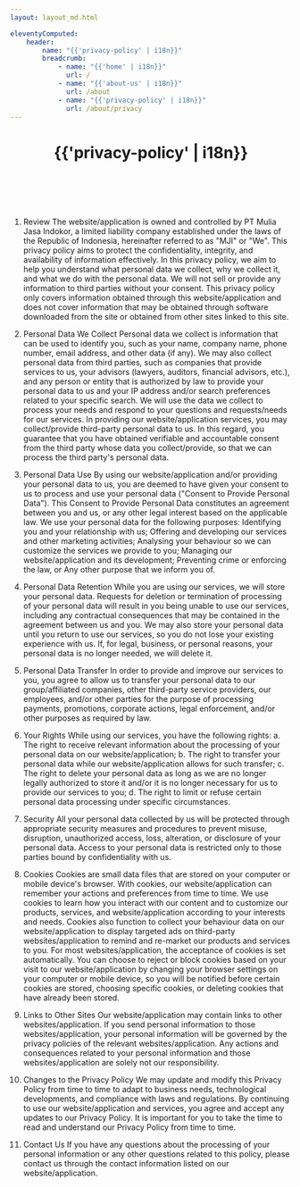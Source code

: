```yaml
---
layout: layout_md.html

eleventyComputed:
    header:
        name: "{{'privacy-policy' | i18n}}"
        breadcrumb:
            - name: "{{'home' | i18n}}"
              url: /
            - name: "{{'about-us' | i18n}}"
              url: /about
            - name: "{{'privacy-policy' | i18n}}"
              url: /about/privacy
---
```


<h1 style='text-align: center; padding-bottom: 2vh;'>{{'privacy-policy' | i18n}}</h1>

1. Review
The website/application is owned and controlled by PT Mulia Jasa Indokor, a limited liability company established under the laws of the Republic of Indonesia, hereinafter referred to as "MJI" or "We". This privacy policy aims to protect the confidentiality, integrity, and availability of information effectively.
In this privacy policy, we aim to help you understand what personal data we collect, why we collect it, and what we do with the personal data.
We will not sell or provide any information to third parties without your consent. This privacy policy only covers information obtained through this website/application and does not cover information that may be obtained through software downloaded from the site or obtained from other sites linked to this site.

2. Personal Data We Collect
Personal data we collect is information that can be used to identify you, such as your name, company name, phone number, email address, and other data (if any). We may also collect personal data from third parties, such as companies that provide services to us, your advisors (lawyers, auditors, financial advisors, etc.), and any person or entity that is authorized by law to provide your personal data to us and your IP address and/or search preferences related to your specific search. We will use the data we collect to process your needs and respond to your questions and requests/needs for our services.
In providing our website/application services, you may collect/provide third-party personal data to us. In this regard, you guarantee that you have obtained verifiable and accountable consent from the third party whose data you collect/provide, so that we can process the third party's personal data.

3. Personal Data Use
By using our website/application and/or providing your personal data to us, you are deemed to have given your consent to us to process and use your personal data ("Consent to Provide Personal Data"). This Consent to Provide Personal Data constitutes an agreement between you and us, or any other legal interest based on the applicable law. We use your personal data for the following purposes:
Identifying you and your relationship with us;
Offering and developing our services and other marketing activities;
Analysing your behaviour so we can customize the services we provide to you;
Managing our website/application and its development;
Preventing crime or enforcing the law, or
Any other purpose that we inform you of.

4. Personal Data Retention
While you are using our services, we will store your personal data. Requests for deletion or termination of processing of your personal data will result in you being unable to use our services, including any contractual consequences that may be contained in the agreement between us and you.
We may also store your personal data until you return to use our services, so you do not lose your existing experience with us. If, for legal, business, or personal reasons, your personal data is no longer needed, we will delete it.

5. Personal Data Transfer
In order to provide and improve our services to you, you agree to allow us to transfer your personal data to our group/affiliated companies, other third-party service providers, our employees, and/or other parties for the purpose of processing payments, promotions, corporate actions, legal enforcement, and/or other purposes as required by law.

6. Your Rights
While using our services, you have the following rights:
a. The right to receive relevant information about the processing of your personal data on our website/application;
b. The right to transfer your personal data while our website/application allows for such transfer;
c. The right to delete your personal data as long as we are no longer legally authorized to store it and/or it is no longer necessary for us to provide our services to you;
d. The right to limit or refuse certain personal data processing under specific circumstances.

7. Security
All your personal data collected by us will be protected through appropriate security measures and procedures to prevent misuse, disruption, unauthorized access, loss, alteration, or disclosure of your personal data. Access to your personal data is restricted only to those parties bound by confidentiality with us.

8. Cookies
Cookies are small data files that are stored on your computer or mobile device's browser. With cookies, our website/application can remember your actions and preferences from time to time. We use cookies to learn how you interact with our content and to customize our products, services, and website/application according to your interests and needs. Cookies also function to collect your behaviour data on our website/application to display targeted ads on third-party websites/application to remind and re-market our products and services to you.
For most websites/application, the acceptance of cookies is set automatically. You can choose to reject or block cookies based on your visit to our website/application by changing your browser settings on your computer or mobile device, so you will be notified before certain cookies are stored, choosing specific cookies, or deleting cookies that have already been stored.

9. Links to Other Sites
Our website/application may contain links to other websites/application. If you send personal information to those websites/application, your personal information will be governed by the privacy policies of the relevant websites/application. Any actions and consequences related to your personal information and those websites/application are solely not our responsibility.

10. Changes to the Privacy Policy
We may update and modify this Privacy Policy from time to time to adapt to business needs, technological developments, and compliance with laws and regulations. By continuing to use our website/application and services, you agree and accept any updates to our Privacy Policy.
It is important for you to take the time to read and understand our Privacy Policy from time to time.

11. Contact Us
If you have any questions about the processing of your personal information or any other questions related to this policy, please contact us through the contact information listed on our website/application.
